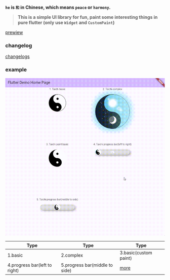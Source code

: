 **`he` is `和` in Chinese, which means `peace` or `harmony`.**

> **This is a simple UI library for fun, paint some interesting things in pure flutter (only use `Widget` and `CustomPaint`)**

[prewiew](https://guchengxi1994.github.io/he/)

### changelog
[changelogs](./CHANGELOG.md)

### example
![example](image.gif)


| Type | Type | Type |
|----------|----------|----------|
| 1.basic | 2.complex | 3.basic(custom paint) |
| 4.progress bar(left to right) | 5.progress bar(middle to side) | [more](https://guchengxi1994.github.io/he/) |